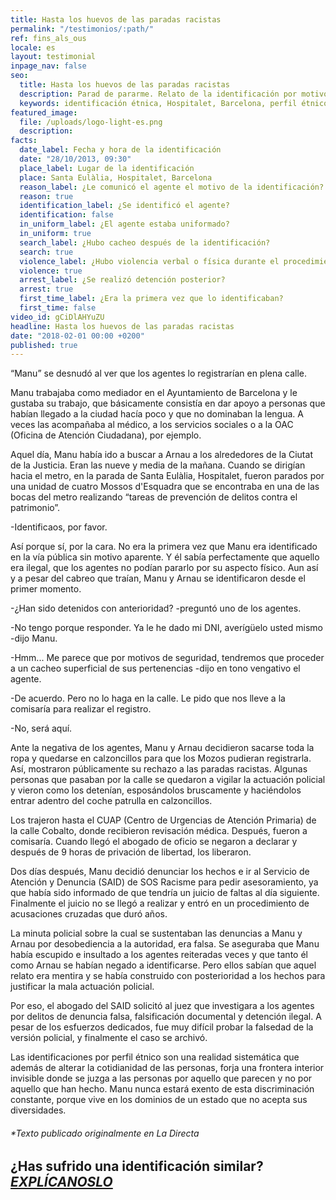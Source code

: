 ```yaml
---
title: Hasta los huevos de las paradas racistas
permalink: "/testimonios/:path/"
ref: fins_als_ous
locale: es
layout: testimonial
inpage_nav: false
seo:
  title: Hasta los huevos de las paradas racistas
  description: Parad de pararme. Relato de la identificación por motivo de perfil étnico en el barrio de Hospitalet de Barcelona.
  keywords: identificación étnica, Hospitalet, Barcelona, perfil étnico
featured_image:
  file: /uploads/logo-light-es.png
  description: 
facts:
  date_label: Fecha y hora de la identificación
  date: "28/10/2013, 09:30"
  place_label: Lugar de la identificación
  place: Santa Eulàlia, Hospitalet, Barcelona
  reason_label: ¿Le comunicó el agente el motivo de la identificación?
  reason: true
  identification_label: ¿Se identificó el agente?
  identification: false
  in_uniform_label: ¿El agente estaba uniformado?
  in_uniform: true
  search_label: ¿Hubo cacheo después de la identificación?
  search: true
  violence_label: ¿Hubo violencia verbal o física durante el procedimiento de identificación y registro?
  violence: true
  arrest_label: ¿Se realizó detención posterior?
  arrest: true
  first_time_label: ¿Era la primera vez que lo identificaban?
  first_time: false
video_id: gCiDlAHYuZU
headline: Hasta los huevos de las paradas racistas
date: "2018-02-01 00:00 +0200"
published: true
---
```

“Manu” se desnudó al ver que los agentes lo registrarían en plena calle.

Manu trabajaba como mediador en el Ayuntamiento de Barcelona y le gustaba su trabajo, que básicamente consistía en dar apoyo a personas que habían llegado a la ciudad hacía poco y que no dominaban la lengua. A veces las acompañaba al médico, a los servicios sociales o a la OAC (Oficina de Atención Ciudadana), por ejemplo.

Aquel día, Manu había ido a buscar a Arnau a los alrededores de la Ciutat de la Justicia. Eran las nueve y media de la mañana. Cuando se dirigían hacia el metro, en la parada de Santa Eulàlia, Hospitalet, fueron parados por una unidad de cuatro Mossos d'Esquadra que se encontraba en una de las bocas del metro realizando “tareas de prevención de delitos contra el patrimonio”.

-Identificaos, por favor.

Así porque sí, por la cara. No era la primera vez que Manu era identificado en la vía pública sin motivo aparente. Y él sabía perfectamente que aquello era ilegal, que los agentes no podían pararlo por su aspecto físico. Aun así y a pesar del cabreo que traían, Manu y Arnau se identificaron desde el primer momento.

-¿Han sido detenidos con anterioridad? -preguntó uno de los agentes.

-No tengo porque responder. Ya le he dado mi DNI, averígüelo usted mismo -dijo Manu.

-Hmm... Me parece que por motivos de seguridad, tendremos que proceder a un cacheo superficial de sus pertenencias -dijo en tono vengativo el agente.

-De acuerdo. Pero no lo haga en la calle. Le pido que nos lleve a la comisaría para realizar el registro.

-No, será aquí.

Ante la negativa de los agentes, Manu y Arnau decidieron sacarse toda la ropa y quedarse en calzoncillos para que los Mozos pudieran registrarla. Así, mostraron públicamente su rechazo a las paradas racistas. Algunas personas que pasaban por la calle se quedaron a vigilar la actuación policial y vieron como los detenían, esposándolos bruscamente y haciéndolos entrar adentro del coche patrulla en calzoncillos.

Los trajeron hasta el CUAP (Centro de Urgencias de Atención Primaria) de la calle Cobalto, donde recibieron revisación médica. Después, fueron a comisaría. Cuando llegó el abogado de oficio se negaron a declarar y después de 9 horas de privación de libertad, los liberaron.

Dos días después, Manu decidió denunciar los hechos e ir al Servicio de Atención y Denuncia (SAID) de SOS Racisme para pedir asesoramiento, ya que había sido informado de que tendría un juicio de faltas al día siguiente. Finalmente el juicio no se llegó a realizar y entró en un procedimiento de acusaciones cruzadas que duró años.

La minuta policial sobre la cual se sustentaban las denuncias a Manu y Arnau por desobediencia a la autoridad, era falsa. Se aseguraba que Manu había escupido e insultado a los agentes reiteradas veces y que tanto él como Arnau se habían negado a identificarse. Pero ellos sabían que aquel relato era mentira y se había construido con posterioridad a los hechos para justificar la mala actuación policial.

Por eso, el abogado del SAID solicitó al juez que investigara a los agentes por delitos de denuncia falsa, falsificación documental y detención ilegal. A pesar de los esfuerzos dedicados, fue muy difícil probar la falsedad de la versión policial, y finalmente el caso se archivó.

Las identificaciones por perfil étnico son una realidad sistemática que además de alterar la cotidianidad de las personas, forja una frontera interior invisible donde se juzga a las personas por aquello que parecen y no por aquello que han hecho. Manu nunca estará exento de esta discriminación constante, porque vive en los dominios de un estado que no acepta sus diversidades.

###### \*Texto publicado originalmente en La Directa

## ¿Has sufrido una identificación similar? [**_EXPLÍCANOSLO_**](https://www.paraddepararme.org/inicio/#report-incident)